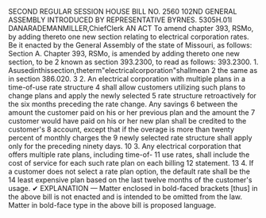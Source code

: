 SECOND REGULAR SESSION
HOUSE BILL NO. 2560
102ND GENERAL ASSEMBLY
INTRODUCED BY REPRESENTATIVE BYRNES.
5305H.01I DANARADEMANMILLER,ChiefClerk
AN ACT
To amend chapter 393, RSMo, by adding thereto one new section relating to electrical
corporation rates.
Be it enacted by the General Assembly of the state of Missouri, as follows:
Section A. Chapter 393, RSMo, is amended by adding thereto one new section, to be
2 known as section 393.2300, to read as follows:
393.2300. 1. Asusedinthissection,theterm"electricalcorporation"shallmean
2 the same as in section 386.020.
3 2. An electrical corporation with multiple plans in a time-of-use rate structure
4 shall allow customers utilizing such plans to change plans and apply the newly selected
5 rate structure retroactively for the six months preceding the rate change. Any savings
6 between the amount the customer paid on his or her previous plan and the amount the
7 customer would have paid on his or her new plan shall be credited to the customer's
8 account, except that if the overage is more than twenty percent of monthly charges the
9 newly selected rate structure shall apply only for the preceding ninety days.
10 3. Any electrical corporation that offers multiple rate plans, including time-of-
11 use rates, shall include the cost of service for each such rate plan on each billing
12 statement.
13 4. If a customer does not select a rate plan option, the default rate shall be the
14 least expensive plan based on the last twelve months of the customer's usage.
✔
EXPLANATION — Matter enclosed in bold-faced brackets [thus] in the above bill is not enacted and is
intended to be omitted from the law. Matter in bold-face type in the above bill is proposed language.